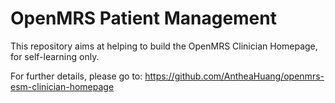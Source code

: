 
# OpenMRS Patient Management

This repository aims at helping to build the OpenMRS Clinician Homepage, for self-learning only.

For further details, please go to: https://github.com/AntheaHuang/openmrs-esm-clinician-homepage


